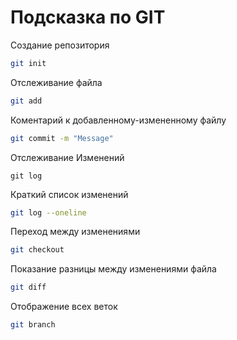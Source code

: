 # Подсказка по GIT

Создание репозитория
```sh
git init
```

Отслеживание файла
```sh
git add
```

Коментарий к добавленному-измененному файлу
```sh
git commit -m "Message"
```

Отслеживание Изменений
```sg
git log
```

Краткий список изменений
```sh
git log --oneline
```

Переход между изменениями
```sh
git checkout
```

Показание разницы между изменениями файла
```sh
git diff
```

Отображение всех веток
```sh
git branch
```